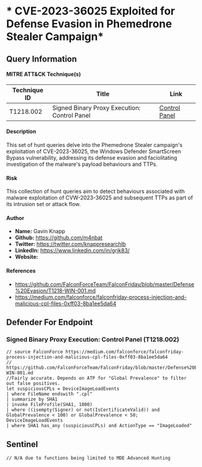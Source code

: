 # * CVE-2023-36025 Exploited for Defense Evasion in Phemedrone Stealer Campaign*

## Query Information

#### MITRE ATT&CK Technique(s)

| Technique ID | Title    | Link    |
| ---  | --- | --- |
| T1218.002​ | Signed Binary Proxy Execution: Control Panel |[Control Panel](https://attack.mitre.org/techniques/T1218/002/)|

#### Description
This set of hunt queries delve into the Phemedrone Stealer campaign's exploitation of CVE-2023-36025, the Windows Defender SmartScreen Bypass vulnerability, addressing its defense evasion and faciolitating investigation of the malware's payload behaviours and TTPs.

#### Risk
This collection of hunt queries aim to detect behaviours associated with malware exploitation of CVW-2023-36025 and subsequent TTPs as part of its intrusion set or attack flow.

#### Author <Optional>
- **Name:** Gavin Knapp
- **Github:** https://github.com/m4nbat 
- **Twitter:** https://twitter.com/knappresearchlb
- **LinkedIn:** https://www.linkedin.com/in/grjk83/
- **Website:**

#### References
- https://github.com/FalconForceTeam/FalconFriday/blob/master/Defense%20Evasion/T1218-WIN-001.md
- https://medium.com/falconforce/falconfriday-process-injection-and-malicious-cpl-files-0xff03-8ba1ee5da64

## Defender For Endpoint

### Signed Binary Proxy Execution: Control Panel (T1218.002)​

```KQL
// source FalconForce https://medium.com/falconforce/falconfriday-process-injection-and-malicious-cpl-files-0xff03-8ba1ee5da64
// https://github.com/FalconForceTeam/FalconFriday/blob/master/Defense%20Evasion/T1218-WIN-001.md
//Fairly accurate. Depends on ATP for "Global Prevalence" to filter out false positives.
let suspiciousCPLs = DeviceImageLoadEvents
| where FileName endswith ".cpl"
| summarize by SHA1
| invoke FileProfile(SHA1, 1000)
| where ((isempty(Signer) or not(IsCertificateValid)) and GlobalPrevalence < 100) or GlobalPrevalence < 50;
DeviceImageLoadEvents
| where SHA1 has_any (suspiciousCPLs) and ActionType == "ImageLoaded"
```
## Sentinel
```KQL
// N/A due to functions being limited to MDE Advanced Hunting
```

